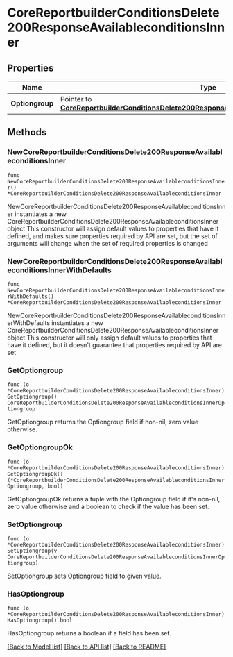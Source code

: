 # CoreReportbuilderConditionsDelete200ResponseAvailableconditionsInner

## Properties

Name | Type | Description | Notes
------------ | ------------- | ------------- | -------------
**Optiongroup** | Pointer to [**CoreReportbuilderConditionsDelete200ResponseAvailableconditionsInnerOptiongroup**](CoreReportbuilderConditionsDelete200ResponseAvailableconditionsInnerOptiongroup.md) |  | [optional] 

## Methods

### NewCoreReportbuilderConditionsDelete200ResponseAvailableconditionsInner

`func NewCoreReportbuilderConditionsDelete200ResponseAvailableconditionsInner() *CoreReportbuilderConditionsDelete200ResponseAvailableconditionsInner`

NewCoreReportbuilderConditionsDelete200ResponseAvailableconditionsInner instantiates a new CoreReportbuilderConditionsDelete200ResponseAvailableconditionsInner object
This constructor will assign default values to properties that have it defined,
and makes sure properties required by API are set, but the set of arguments
will change when the set of required properties is changed

### NewCoreReportbuilderConditionsDelete200ResponseAvailableconditionsInnerWithDefaults

`func NewCoreReportbuilderConditionsDelete200ResponseAvailableconditionsInnerWithDefaults() *CoreReportbuilderConditionsDelete200ResponseAvailableconditionsInner`

NewCoreReportbuilderConditionsDelete200ResponseAvailableconditionsInnerWithDefaults instantiates a new CoreReportbuilderConditionsDelete200ResponseAvailableconditionsInner object
This constructor will only assign default values to properties that have it defined,
but it doesn't guarantee that properties required by API are set

### GetOptiongroup

`func (o *CoreReportbuilderConditionsDelete200ResponseAvailableconditionsInner) GetOptiongroup() CoreReportbuilderConditionsDelete200ResponseAvailableconditionsInnerOptiongroup`

GetOptiongroup returns the Optiongroup field if non-nil, zero value otherwise.

### GetOptiongroupOk

`func (o *CoreReportbuilderConditionsDelete200ResponseAvailableconditionsInner) GetOptiongroupOk() (*CoreReportbuilderConditionsDelete200ResponseAvailableconditionsInnerOptiongroup, bool)`

GetOptiongroupOk returns a tuple with the Optiongroup field if it's non-nil, zero value otherwise
and a boolean to check if the value has been set.

### SetOptiongroup

`func (o *CoreReportbuilderConditionsDelete200ResponseAvailableconditionsInner) SetOptiongroup(v CoreReportbuilderConditionsDelete200ResponseAvailableconditionsInnerOptiongroup)`

SetOptiongroup sets Optiongroup field to given value.

### HasOptiongroup

`func (o *CoreReportbuilderConditionsDelete200ResponseAvailableconditionsInner) HasOptiongroup() bool`

HasOptiongroup returns a boolean if a field has been set.


[[Back to Model list]](../README.md#documentation-for-models) [[Back to API list]](../README.md#documentation-for-api-endpoints) [[Back to README]](../README.md)


